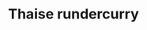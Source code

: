---
index: 35
title: Thaise rundercurry
slugify: thaise-rundercurry
product: rund
book: The family meal
page: 184
dish: main
tags:
-
sub:
-
fresh:
  - item:
    quantity:
    unit:
stock:
  - item:
    quantity:
    unit:
basic:
-
directions:
-
info:
source:
    title:
    url: 
---